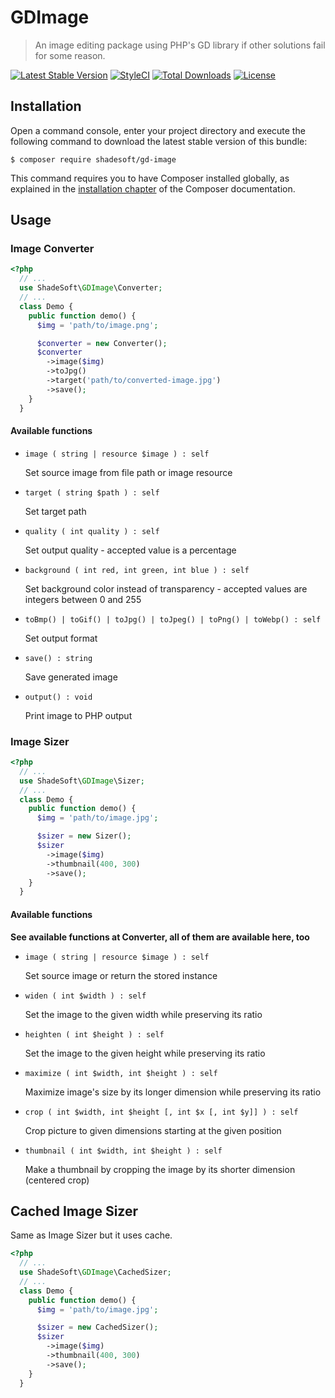 # GDImage

> An image editing package using PHP's GD library if other solutions fail for some reason.

[![Latest Stable Version](https://poser.pugx.org/shadesoft/gd-image/version)](https://packagist.org/packages/shadesoft/gd-image)
[![StyleCI](https://styleci.io/repos/109691251/shield?style=flat)](https://styleci.io/repos/109691251)
[![Total Downloads](https://poser.pugx.org/shadesoft/gd-image/downloads)](https://packagist.org/packages/shadesoft/gd-image)
[![License](https://poser.pugx.org/shadesoft/gd-image/license)](https://packagist.org/packages/shadesoft/gd-image)

## Installation

Open a command console, enter your project directory and execute the following command to download the latest stable
version of this bundle:

```console
$ composer require shadesoft/gd-image
```

This command requires you to have Composer installed globally, as explained in
the [installation chapter](https://getcomposer.org/doc/00-intro.md)
of the Composer documentation.

## Usage

### Image Converter

```php
<?php
  // ...
  use ShadeSoft\GDImage\Converter;
  // ...
  class Demo {
    public function demo() {
      $img = 'path/to/image.png';

      $converter = new Converter();
      $converter
        ->image($img)
        ->toJpg()
        ->target('path/to/converted-image.jpg')
        ->save();
    }
  }
```

#### Available functions

- `image ( string | resource $image ) : self`

  Set source image from file path or image resource

- `target ( string $path ) : self`

  Set target path

- `quality ( int quality ) : self`

  Set output quality - accepted value is a percentage

- `background ( int red, int green, int blue ) : self`

  Set background color instead of transparency - accepted values are integers between 0 and 255

- `toBmp() | toGif() | toJpg() | toJpeg() | toPng() | toWebp() : self`

  Set output format

- `save() : string`

  Save generated image

- `output() : void`

  Print image to PHP output

### Image Sizer

```php
<?php
  // ...
  use ShadeSoft\GDImage\Sizer;
  // ...
  class Demo {
    public function demo() {
      $img = 'path/to/image.jpg';

      $sizer = new Sizer();
      $sizer
        ->image($img)
        ->thumbnail(400, 300)
        ->save();
    }
  }
```

#### Available functions

**See available functions at Converter, all of them are available here, too**

- `image ( string | resource $image ) : self`

  Set source image or return the stored instance

- `widen ( int $width ) : self`

  Set the image to the given width while preserving its ratio

- `heighten ( int $height ) : self`

  Set the image to the given height while preserving its ratio

- `maximize ( int $width, int $height ) : self`

  Maximize image's size by its longer dimension while preserving its ratio

- `crop ( int $width, int $height [, int $x [, int $y]] ) : self`

  Crop picture to given dimensions starting at the given position

- `thumbnail ( int $width, int $height ) : self`

  Make a thumbnail by cropping the image by its shorter dimension (centered crop)

## Cached Image Sizer

Same as Image Sizer but it uses cache.

```php
<?php
  // ...
  use ShadeSoft\GDImage\CachedSizer;
  // ...
  class Demo {
    public function demo() {
      $img = 'path/to/image.jpg';

      $sizer = new CachedSizer();
      $sizer
        ->image($img)
        ->thumbnail(400, 300)
        ->save();
    }
  }
```

